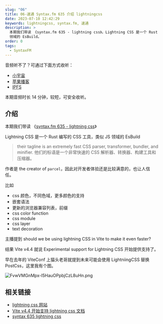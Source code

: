 ```yaml
---
slug: "06"
title: 06-速通 Syntax.fm 635 介绍 lightningcss
date: 2023-07-10 12:42:29
keywords: lightningcss, syntax.fm, 速通
description: >
  本期我们带读 《syntax.fm 635 - lightning css》。Lightning CSS 是一个 Rust 编写的 CSS 工具，类似 JS
  领域的 EsBuild。
order: 0
tags:
  - SyntaxFM
---
```


音频听不了？可通过下面方式收听：

- [小宇宙](https://www.xiaoyuzhoufm.com/episodes/64ab8e8c0c9873af30c4f35a)
- [苹果播客](https://podcasts.apple.com/cn/podcast/%E5%92%BF%E5%91%80-%E8%83%BD%E8%B7%91%E5%B0%B1%E8%A1%8C/id1695704262?i=1000620445633)
- [IPFS](ipfs://bafybeifoxnyjggffclzjnmbxfbhsuounv3sfcpxrqong6xo2gwp4sgd62u)

本期音频时长 14 分钟，较短，可安全收听。

## 介绍

本期我们带读 《[syntax.fm 635 - lightning css](https://syntax.fm/show/635/lightning-css)》

Lightning CSS 是一个 Rust 编写的 CSS 工具，类似 JS 领域的 EsBuild

> their tagline is an extremely fast CSS parser, transformer, bundler, and minifier.
> 他们的标语是一个非常快速的 CSS 解析器、转换器、构建工具和压缩器。

作者是 the creator of `parcel`，因此对开发者体验还是比较满意的，也让人信任。

比如

- css 颜色，不同色域，更多颜色的支持
- 嵌套语法
- 更新的浏览器兼容列表，前缀
- css color function
- css module
- css layer
- text decoration

主播提到 should we be using lightning CSS in Vite to make it even faster?

结果 Vite v4.4 就说 Experimental support for Lightning CSS 开始提供支持了。

早在去年的 ViteConf 上猫头老哥就提到未来可能会使用 LightniingCSS 替换 PostCss，这里我有个图。

![FvwVMGnMpx-l5HauOPpbjCzL8uHn.png](http://cdn1.webworker.tech/img/Fvw_VM_Gn_Mpx_l5_Hau_O_Ppbj_Cz_L8u_Hn_e6c5782921.png)

## 相关链接

- [lightning css 网站](https://lightningcss.dev/docs.html)
- [Vite v4.4 开始支持 lightning css 文档](https://main.vitejs.dev/guide/features.html#lightning-css)
- [syntax 635 lightning css](https://syntax.fm/show/635/lightning-css)
